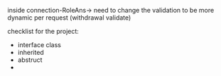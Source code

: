 inside connection-RoleAns-> need to change the validation to be more dynamic per request (withdrawal validate)


checklist for the project:

 - interface class
 - inherited
 - abstruct
 - 